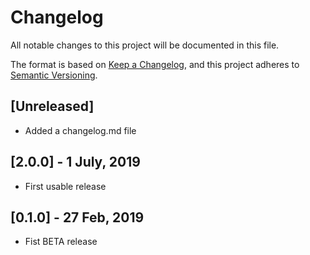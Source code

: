 # Changelog
All notable changes to this project will be documented in this file.

The format is based on [Keep a Changelog](https://keepachangelog.com/en/1.0.0/),
and this project adheres to [Semantic Versioning](https://semver.org/spec/v2.0.0.html).

## [Unreleased]

- Added a changelog.md file

## [2.0.0] - 1 July, 2019

- First usable release

## [0.1.0] - 27 Feb, 2019

- Fist BETA release